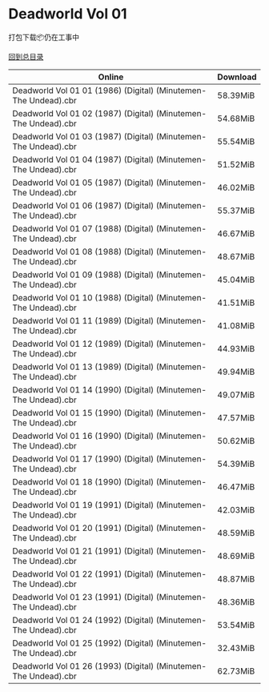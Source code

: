 # Deadworld Vol 01

打包下载📦仍在工事中

[回到总目录](/Catalogs.md)







Online | Download
--- | ---
Deadworld Vol 01 01 (1986) (Digital) (Minutemen-The Undead).cbr | 58.39MiB
Deadworld Vol 01 02 (1987) (Digital) (Minutemen-The Undead).cbr | 54.68MiB
Deadworld Vol 01 03 (1987) (Digital) (Minutemen-The Undead).cbr | 55.54MiB
Deadworld Vol 01 04 (1987) (Digital) (Minutemen-The Undead).cbr | 51.52MiB
Deadworld Vol 01 05 (1987) (Digital) (Minutemen-The Undead).cbr | 46.02MiB
Deadworld Vol 01 06 (1987) (Digital) (Minutemen-The Undead).cbr | 55.37MiB
Deadworld Vol 01 07 (1988) (Digital) (Minutemen-The Undead).cbr | 46.67MiB
Deadworld Vol 01 08 (1988) (Digital) (Minutemen-The Undead).cbr | 48.67MiB
Deadworld Vol 01 09 (1988) (Digital) (Minutemen-The Undead).cbr | 45.04MiB
Deadworld Vol 01 10 (1988) (Digital) (Minutemen-The Undead).cbr | 41.51MiB
Deadworld Vol 01 11 (1989) (Digital) (Minutemen-The Undead).cbr | 41.08MiB
Deadworld Vol 01 12 (1989) (Digital) (Minutemen-The Undead).cbr | 44.93MiB
Deadworld Vol 01 13 (1989) (Digital) (Minutemen-The Undead).cbr | 49.94MiB
Deadworld Vol 01 14 (1990) (Digital) (Minutemen-The Undead).cbr | 49.07MiB
Deadworld Vol 01 15 (1990) (Digital) (Minutemen-The Undead).cbr | 47.57MiB
Deadworld Vol 01 16 (1990) (Digital) (Minutemen-The Undead).cbr | 50.62MiB
Deadworld Vol 01 17 (1990) (Digital) (Minutemen-The Undead).cbr | 54.39MiB
Deadworld Vol 01 18 (1990) (Digital) (Minutemen-The Undead).cbr | 46.47MiB
Deadworld Vol 01 19 (1991) (Digital) (Minutemen-The Undead).cbr | 42.03MiB
Deadworld Vol 01 20 (1991) (Digital) (Minutemen-The Undead).cbr | 48.59MiB
Deadworld Vol 01 21 (1991) (Digital) (Minutemen-The Undead).cbr | 48.69MiB
Deadworld Vol 01 22 (1991) (Digital) (Minutemen-The Undead).cbr | 48.87MiB
Deadworld Vol 01 23 (1991) (Digital) (Minutemen-The Undead).cbr | 48.36MiB
Deadworld Vol 01 24 (1992) (Digital) (Minutemen-The Undead).cbr | 53.54MiB
Deadworld Vol 01 25 (1992) (Digital) (Minutemen-The Undead).cbr | 32.43MiB
Deadworld Vol 01 26 (1993) (Digital) (Minutemen-The Undead).cbr | 62.73MiB